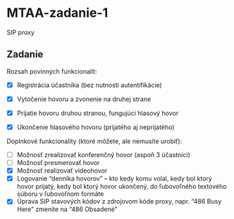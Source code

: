 # MTAA-zadanie-1
SIP proxy

## Zadanie
Rozsah povinných funkcionalít:
- [x] Registrácia účastníka (bez nutnosti autentifikácie)
- [x] Vytočenie hovoru a zvonenie na druhej strane
- [x] Prijatie hovoru druhou stranou, fungujúci hlasový hovor
- [x] Ukončenie hlasového hovoru (prijatého aj neprijatého)


Doplnkové funkcionality (ktoré môžete, ale nemusíte urobiť):
- [ ] Možnosť zrealizovať konferenčný hovor (aspoň 3 účastníci)
- [ ] Možnosť presmerovať hovor
- [x] Možnosť realizovať videohovor
- [x] Logovanie “denníka hovorov” – kto kedy komu volal, kedy bol ktorý hovor prijatý, kedy bol ktorý hovor ukončený, do ľubovoľného textového súboru v ľubovoľnom formáte
- [x] Úprava SIP stavových kódov z zdrojovom kóde proxy, napr. “486 Busy Here” zmeníte na “486 
Obsadené”
